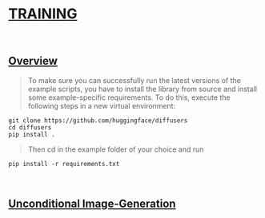 # [TRAINING]()

<br>

## [Overview](https://huggingface.co/docs/diffusers/training/overview)

> To make sure you can successfully run the latest versions of the example scripts, you have to install the library from source and install some example-specific requirements. To do this, execute the following steps in a new virtual environment:


```
git clone https://github.com/huggingface/diffusers
cd diffusers
pip install .
```

> Then cd in the example folder of your choice and run
>
```
pip install -r requirements.txt
```

<br>

## [Unconditional Image-Generation](https://huggingface.co/docs/diffusers/training/unconditional_training)





